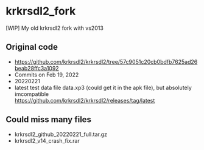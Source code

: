 # krkrsdl2_fork
[WIP] My old krkrsdl2 fork with vs2013

## Original code  
* https://github.com/krkrsdl2/krkrsdl2/tree/57c9051c20cb0bdfb7625ad26beab28ffc3a1092  
* Commits on Feb 19, 2022  
* 20220221
* latest test data file data.xp3 (could get it in the apk file), but absolutely imcompatible  
https://github.com/krkrsdl2/krkrsdl2/releases/tag/latest  

## Could miss many files  
* krkrsdl2_github_20220221_full.tar.gz  
* krkrsdl2_v14_crash_fix.rar  
